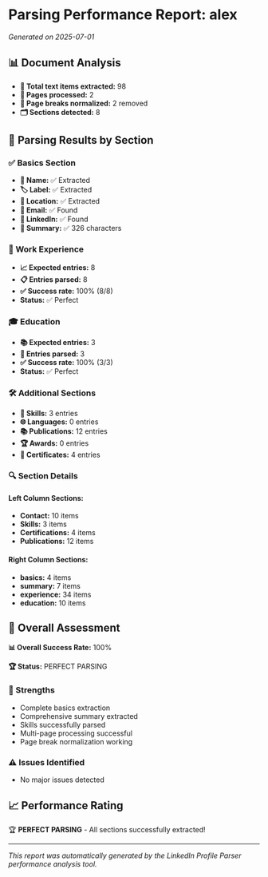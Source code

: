 # Parsing Performance Report: alex

*Generated on 2025-07-01*

## 📊 Document Analysis
- **📄 Total text items extracted:** 98
- **📑 Pages processed:** 2
- **🔄 Page breaks normalized:** 2 removed
- **🗂️ Sections detected:** 8

## 🎯 Parsing Results by Section

### ✅ Basics Section
- **👤 Name:** ✅ Extracted
- **🏷️ Label:** ✅ Extracted
- **📍 Location:** ✅ Extracted
- **📧 Email:** ✅ Found
- **🔗 LinkedIn:** ✅ Found
- **📝 Summary:** ✅ 326 characters

### 💼 Work Experience
- **📈 Expected entries:** 8
- **📋 Entries parsed:** 8
- **✅ Success rate:** 100% (8/8)
- **Status:** ✅ Perfect

### 🎓 Education
- **📚 Expected entries:** 3
- **🏫 Entries parsed:** 3
- **✅ Success rate:** 100% (3/3)
- **Status:** ✅ Perfect

### 🛠️ Additional Sections
- **🔧 Skills:** 3 entries
- **🌐 Languages:** 0 entries
- **📚 Publications:** 12 entries
- **🏆 Awards:** 0 entries
- **📜 Certificates:** 4 entries

### 🔍 Section Details
#### Left Column Sections:
- **Contact:** 10 items
- **Skills:** 3 items
- **Certifications:** 4 items
- **Publications:** 12 items

#### Right Column Sections:
- **basics:** 4 items
- **summary:** 7 items
- **experience:** 34 items
- **education:** 10 items

## 🎯 Overall Assessment

**📊 Overall Success Rate:** 100%

**🏆 Status:** PERFECT PARSING

### 💪 Strengths
- Complete basics extraction
- Comprehensive summary extracted
- Skills successfully parsed
- Multi-page processing successful
- Page break normalization working

### ⚠️ Issues Identified
- No major issues detected

## 📈 Performance Rating

🏆 **PERFECT PARSING** - All sections successfully extracted!

---
*This report was automatically generated by the LinkedIn Profile Parser performance analysis tool.*
